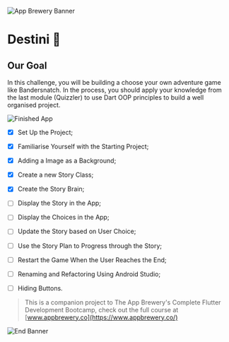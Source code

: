 ![App Brewery Banner](https://github.com/londonappbrewery/Images/blob/master/AppBreweryBanner.png)


# Destini 🤔

## Our Goal

In this challenge, you will be building a choose your own adventure game like Bandersnatch. In the process, you should apply your knowledge from the last module (Quizzler) to use Dart OOP principles to build a well organised project.

![Finished App](https://github.com/londonappbrewery/Images/blob/master/Destini.gif)

- [x] Set Up the Project;
- [x] Familiarise Yourself with the Starting Project;
- [x] Adding a Image as a Background;
- [x] Create a new Story Class;
- [x] Create the Story Brain;
- [ ] Display the Story in the App;
- [ ] Display the Choices in the App;
- [ ] Update the Story based on User Choice;
- [ ] Use the Story Plan to Progress through the Story;
- [ ] Restart the Game When the User Reaches the End;
- [ ] Renaming and Refactoring Using Android Studio;
- [ ] Hiding Buttons.


>This is a companion project to The App Brewery's Complete Flutter Development Bootcamp, check out the full course at [www.appbrewery.co](https://www.appbrewery.co/)

![End Banner](https://github.com/londonappbrewery/Images/blob/master/readme-end-banner.png)